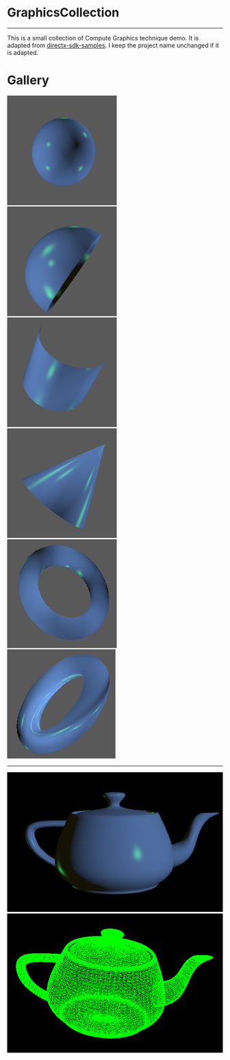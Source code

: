 # GraphicsCollection
---
This is a small collection of Compute Graphics technique demo. It is adapted from [directx-sdk-samples](https://github.com/walbourn/directx-sdk-samples).
I keep the project name unchanged if it is adapted.

# Gallery

![sphere phong model](./demo/demo-sphere-phong.png)
![half sphere phong intel](./demo/half-sphere-phong-intel.png)
![half cylinder phong intel](./demo/half-cylinder-phong-intel.png)
![half cone phong intel](./demo/half-cone-phong-intel.png)
![Torus phong error normalintel](./demo/torus-phong-err-intel.png)
![Torus phong intel](./demo/torus-phong-intel.png)

---
![teapot](./demo/teapot-phong.png)
![teapot-wireframe](./demo/teapot-wireframe.png)
